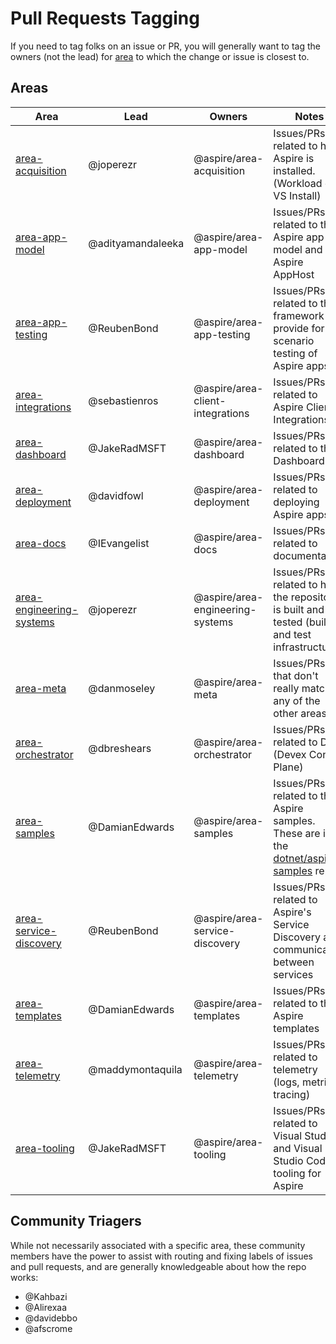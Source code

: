 # Pull Requests Tagging

If you need to tag folks on an issue or PR, you will generally want to tag the owners (not the lead) for [area](#areas) to which the change or issue is closest to.

## Areas

| Area                                                                                                                        | Lead              | Owners                           | Notes                                                                                                                              |
| --------------------------------------------------------------------------------------------------------------------------- | ----------------- | -------------------------------- | ---------------------------------------------------------------------------------------------------------------------------------- |
| [area-acquisition](https://github.com/dotnet/aspire/issues?q=is%3Aopen+is%3Aissue+label%3Aarea-acquisition)                 | @joperezr         | @aspire/area-acquisition         | Issues/PRs related to how Aspire is installed. (Workload or VS Install)                                                            |
| [area-app-model](https://github.com/dotnet/aspire/issues?q=is%3Aopen+is%3Aissue+label%3Aarea-app-model)                     | @adityamandaleeka | @aspire/area-app-model           | Issues/PRs related to the Aspire app model and Aspire AppHost                                                                      |
| [area-app-testing](https://github.com/dotnet/aspire/issues?q=is%3Aopen+is%3Aissue+label%3Aarea-app-testing)                 | @ReubenBond       | @aspire/area-app-testing         | Issues/PRs related to the framework we provide for scenario testing of Aspire apps                                                 |
| [area-integrations](https://github.com/dotnet/aspire/issues?q=is%3Aopen+is%3Aissue+label%3Aarea-integrations)                   | @sebastienros     | @aspire/area-client-integrations          | Issues/PRs related to Aspire Client Integrations                                                                                            |
| [area-dashboard](https://github.com/dotnet/aspire/issues?q=is%3Aopen+is%3Aissue+label%3Aarea-dashboard)                     | @JakeRadMSFT      | @aspire/area-dashboard           | Issues/PRs related to the Dashboard UI                                                                                             |
| [area-deployment](https://github.com/dotnet/aspire/issues?q=is%3Aopen+is%3Aissue+label%3Aarea-deployment)                   | @davidfowl        | @aspire/area-deployment          | Issues/PRs related to deploying Aspire apps                                                                                        |
| [area-docs](https://github.com/dotnet/aspire/issues?q=is%3Aopen+is%3Aissue+label%3Aarea-docs)                               | @IEvangelist      | @aspire/area-docs                | Issues/PRs related to documentation                                                                                                |
| [area-engineering-systems](https://github.com/dotnet/aspire/issues?q=is%3Aopen+is%3Aissue+label%3Aarea-engineering-systems) | @joperezr         | @aspire/area-engineering-systems | Issues/PRs related to how the repository is built and tested (build and test infrastructure)                                       |
| [area-meta](https://github.com/dotnet/aspire/issues?q=is%3Aopen+is%3Aissue+label%3Aarea-meta)                               | @danmoseley       | @aspire/area-meta                | Issues/PRs that don't really match any of the other areas                                                                          |
| [area-orchestrator](https://github.com/dotnet/aspire/issues?q=is%3Aopen+is%3Aissue+label%3Aarea-orchestrator)               | @dbreshears       | @aspire/area-orchestrator        | Issues/PRs related to DCP (Devex Control Plane)                                                                                    |
| [area-samples](https://github.com/dotnet/aspire-samples/issues?q=is%3Aopen+is%3Aissue+label%3Aarea-samples)                 | @DamianEdwards    | @aspire/area-samples             | Issues/PRs related to the Aspire samples. These are in the [dotnet/aspire-samples](https://github.com/dotnet/aspire-samples) repo. |
| [area-service-discovery](https://github.com/dotnet/aspire/issues?q=is%3Aopen+is%3Aissue+label%3Aarea-service-discovery)     | @ReubenBond       | @aspire/area-service-discovery   | Issues/PRs related to Aspire's Service Discovery and communication between services                                                |
| [area-templates](https://github.com/dotnet/aspire/issues?q=is%3Aopen+is%3Aissue+label%3Aarea-templates)                     | @DamianEdwards    | @aspire/area-templates           | Issues/PRs related to the Aspire templates                                                                                         |
| [area-telemetry](https://github.com/dotnet/aspire/issues?q=is%3Aopen+is%3Aissue+label%3Aarea-telemetry)                     | @maddymontaquila  | @aspire/area-telemetry           | Issues/PRs related to telemetry (logs, metrics, tracing)                                                                           |
| [area-tooling](https://github.com/dotnet/aspire/issues?q=is%3Aopen+is%3Aissue+label%3Aarea-tooling)                         | @JakeRadMSFT      | @aspire/area-tooling             | Issues/PRs related to Visual Studio and Visual Studio Code tooling for Aspire                                                      |

## Community Triagers

While not necessarily associated with a specific area, these community members have the power to assist with routing and fixing labels of issues and pull requests, and are generally knowledgeable about how the repo works:

* @Kahbazi
* @Alirexaa
* @davidebbo
* @afscrome
